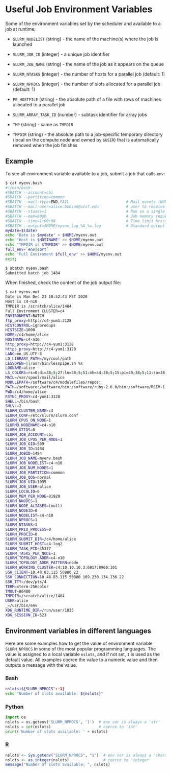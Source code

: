 # Useful Job Environment Variables

Some of the environment variables set by the scheduler and available to a job at runtime:

* `SLURM_NODELIST` (string) - the name of the machine(s) where the job is launched

* `SLURM_JOB_ID` (integer) - a unique job identifier

* `SLURM_JOB_NAME` (string) - the name of the job as it appears on the queue

* `SLURM_NTASKS` (integer) - the number of hosts for a parallel job (default: 1)

* `SLURM_NPROCS` (integer) - the number of slots allocated for a parallel job (default: 1)

* `PE_HOSTFILE` (string) - the absolute path of a file with rows of machines allocated to a parallel job
<!--* `SGE_GPU` (comma-separated integers or `undefined`) - set of GPU core indices allocated to a GPU job (default: `undefined`)-->
* `SLURM_ARRAY_TASK_ID` (number) - subtask identifier for array jobs 

* `TMP` (string) - same as `TMPDIR`

* `TMPDIR` (string) - the absolute path to a job-specific temporary directory (local on the compute node and owned by `$USER`) that is automatically removed when the job finishes


## Example

To see all environment variable available to a job, submit a job that calls `env`:

```sh
$ cat myenv.bash 
#!/bin/bash 
#SBATCH --account=cbi
#SBATCH --partition=common
#SBATCH --mail-type=END,FAIL                         # Mail events (NONE, BEGIN, END, FAIL, ALL)
#SBATCH --mail-user=alice.bobson@ucsf.edu            # user to receive notification emails
#SBATCH --ntasks=1                                   # Run on a single CPU
#SBATCH --mem=80gb                                   # Job memory request
#SBATCH --time=1:00:00                               # Time limit hrs:min:sec
#SBATCH --output=$HOME/myenv_log_%A_%a.log           # Standard output and error log
mydate=$(date)
echo "Date is $mydate" > $HOME/myenv.out
echo "Host is $HOSTNAME" >> $HOME/myenv.out
echo "TMPDIR is $TMPDIR" >> $HOME/myenv.out
full_env=`env|sort`
echo "Full Enviroment $full_env" >> $HOME/myenv.out
exit;

$ sbatch myenv.bash 
Submitted batch job 1484
```

When finished, check the content of the job output file:
```sh
$ cat myenv.out
Date is Mon Dec 21 10:52:43 PST 2020
Host is c4-n10
TMPDIR is /scratch/alice/1484
Full Enviroment CLUSTER=c4
ENVIRONMENT=BATCH
ftp_proxy=http://c4-yum1:3128
HISTCONTROL=ignoredups
HISTSIZE=1000
HOME=/c4/home/alice
HOSTNAME=c4-n10
http_proxy=http://c4-yum1:3128
https_proxy=http://c4-yum1:3128
LANG=en_US.UTF-8
LD_LIBRARY_PATH=/my/cool/path
LESSOPEN=||/usr/bin/lesspipe.sh %s
LOGNAME=alice
LS_COLORS=rs=0:di=38;5;27:ln=38;5;51:mh=44;38;5;15:pi=40;38;5;11:so=38;5;13:do=38;5;5:bd=48;5;232;38;5;11:cd=48;5;232;38;5;3:or=48;5;232;38;5;9:mi=05;48;5;232;38;5;15:su=48;5;196;38;5;15:sg=48;5;11;38;5;16:ca=48;5;196;38;5;226:tw=48;5;10;38;5;16:ow=48;5;10;38;5;21:st=48;5;21;38;5;15:ex=38;5;34:*.tar=38;5;9:*.tgz=38;5;9:*.arc=38;5;9:*.arj=38;5;9:*.taz=38;5;9:*.lha=38;5;9:*.lz4=38;5;9:*.lzh=38;5;9:*.lzma=38;5;9:*.tlz=38;5;9:*.txz=38;5;9:*.tzo=38;5;9:*.t7z=38;5;9:*.zip=38;5;9:*.z=38;5;9:*.Z=38;5;9:*.dz=38;5;9:*.gz=38;5;9:*.lrz=38;5;9:*.lz=38;5;9:*.lzo=38;5;9:*.xz=38;5;9:*.bz2=38;5;9:*.bz=38;5;9:*.tbz=38;5;9:*.tbz2=38;5;9:*.tz=38;5;9:*.deb=38;5;9:*.rpm=38;5;9:*.jar=38;5;9:*.war=38;5;9:*.ear=38;5;9:*.sar=38;5;9:*.rar=38;5;9:*.alz=38;5;9:*.ace=38;5;9:*.zoo=38;5;9:*.cpio=38;5;9:*.7z=38;5;9:*.rz=38;5;9:*.cab=38;5;9:*.jpg=38;5;13:*.jpeg=38;5;13:*.gif=38;5;13:*.bmp=38;5;13:*.pbm=38;5;13:*.pgm=38;5;13:*.ppm=38;5;13:*.tga=38;5;13:*.xbm=38;5;13:*.xpm=38;5;13:*.tif=38;5;13:*.tiff=38;5;13:*.png=38;5;13:*.svg=38;5;13:*.svgz=38;5;13:*.mng=38;5;13:*.pcx=38;5;13:*.mov=38;5;13:*.mpg=38;5;13:*.mpeg=38;5;13:*.m2v=38;5;13:*.mkv=38;5;13:*.webm=38;5;13:*.ogm=38;5;13:*.mp4=38;5;13:*.m4v=38;5;13:*.mp4v=38;5;13:*.vob=38;5;13:*.qt=38;5;13:*.nuv=38;5;13:*.wmv=38;5;13:*.asf=38;5;13:*.rm=38;5;13:*.rmvb=38;5;13:*.flc=38;5;13:*.avi=38;5;13:*.fli=38;5;13:*.flv=38;5;13:*.gl=38;5;13:*.dl=38;5;13:*.xcf=38;5;13:*.xwd=38;5;13:*.yuv=38;5;13:*.cgm=38;5;13:*.emf=38;5;13:*.axv=38;5;13:*.anx=38;5;13:*.ogv=38;5;13:*.ogx=38;5;13:*.aac=38;5;45:*.au=38;5;45:*.flac=38;5;45:*.mid=38;5;45:*.midi=38;5;45:*.mka=38;5;45:*.mp3=38;5;45:*.mpc=38;5;45:*.ogg=38;5;45:*.ra=38;5;45:*.wav=38;5;45:*.axa=38;5;45:*.oga=38;5;45:*.spx=38;5;45:*.xspf=38;5;45:
MAIL=/var/spool/mail/alice
MODULEPATH=/software/c4/modulefiles/repos:
PATH=/software:/software/bin:/software/ruby-2.6.0/bin:/software/RSEM-1.3.1/bin:/software/python/bin:/software/gatk:/software/bowtie2:/software/Bismark:/opt/sge/bin/lx-amd64/:/home/alice/ht-pipes/bin:/usr/local/bin:/usr/bin:/usr/local/sbin:/usr/sbin:/c4/home/alice/.local/bin:/c4/home/alice/bin
PWD=/c4/home/alice
RSYNC_PROXY=c4-yum1:3128
SHELL=/bin/bash
SHLVL=2
SLURM_CLUSTER_NAME=c4
SLURM_CONF=/etc/slurm/slurm.conf
SLURM_CPUS_ON_NODE=1
SLURMD_NODENAME=c4-n10
SLURM_GTIDS=0
SLURM_JOB_ACCOUNT=cbi
SLURM_JOB_CPUS_PER_NODE=1
SLURM_JOB_GID=509
SLURM_JOB_ID=1484
SLURM_JOBID=1484
SLURM_JOB_NAME=myenv.bash
SLURM_JOB_NODELIST=c4-n10
SLURM_JOB_NUM_NODES=1
SLURM_JOB_PARTITION=common
SLURM_JOB_QOS=normal
SLURM_JOB_UID=1035
SLURM_JOB_USER=alice
SLURM_LOCALID=0
SLURM_MEM_PER_NODE=81920
SLURM_NNODES=1
SLURM_NODE_ALIASES=(null)
SLURM_NODEID=0
SLURM_NODELIST=c4-n10
SLURM_NPROCS=1
SLURM_NTASKS=1
SLURM_PRIO_PROCESS=0
SLURM_PROCID=0
SLURM_SUBMIT_DIR=/c4/home/alice
SLURM_SUBMIT_HOST=c4-log2
SLURM_TASK_PID=45377
SLURM_TASKS_PER_NODE=1
SLURM_TOPOLOGY_ADDR=c4-n10
SLURM_TOPOLOGY_ADDR_PATTERN=node
SLURM_WORKING_CLUSTER=c4:10.10.10.3:6817:8960:101
SSH_CLIENT=10.48.83.115 50880 22
SSH_CONNECTION=10.48.83.115 50880 169.230.134.136 22
SSH_TTY=/dev/pts/4
TERM=xterm-256color
TMOUT=86400
TMPDIR=/scratch/alice/1484
USER=alice
_=/usr/bin/env
XDG_RUNTIME_DIR=/run/user/1035
XDG_SESSION_ID=523

```


## Environment variables in different languages

Here are some examples how to get the value of environment variable `SLURM_NPROCS` in some of the most popular programming languages.  The value is assigned to a local variable `nslots`, and if not set, `1` is used as the default value.  All examples coerce the value to a numeric value and then outputs a message with the value.

### Bash

```sh
nslots=${SLURM_NPROCS`:-1}
echo "Number of slots available: ${nslots}"
```

<!-- ### MATLAB

```matlab
nslots = getenv('NSLOTS');              % env var is always a 'char'
if (isempty(nslots)) nslots = '1'; end  % default value
nslots = str2num(nslots);               % coerce to 'double'
fprintf('Number of slots available: %d\n', nslots);
``` -->

### Python

```python
import os
nslots = os.getenv('SLURM_NPROCS', '1')  # env var is always a 'str'
nslots = int(nslots)                     # coerce to 'int'
print('Number of slots available: ' + nslots)
```

### R

```r
nslots <- Sys.getenv("SLURM_NPROCS", "1")  # env var is always a 'character'
nslots <- as.integer(nslots)               # coerce to 'integer'
message("Number of slots available: ", nslots)
```


